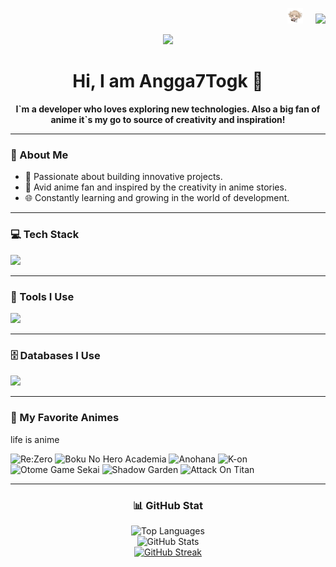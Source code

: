 <p align="right">
  <img src="https://raw.githubusercontent.com/angga7togk/angga7togk/refs/heads/main/toga-chibi.png" width="5%">
  <img width="12" />
  <img src="https://raw.githubusercontent.com/angga7togk/PowerEssentials/refs/heads/main/img/indonesia.png" width="5%">
</p>

<p align="center">
  <a href="https://github.com/angga7togk">
    <img src="https://i.pinimg.com/originals/10/b8/89/10b889f3177ffa1614fedbfac2aa8eef.gif" width="50%">
  </a>
</p>

<h1 align="center">Hi, I am Angga7Togk 👋</h1>
<p align="center">
  <strong>
    I`m a developer who loves exploring new technologies.  
    Also a big fan of anime it`s my go to source of creativity and inspiration!
  </strong>
</p>




---

### 👾 About Me  
- 🚀 Passionate about building innovative projects.  
- 🌟 Avid anime fan and inspired by the creativity in anime stories.  
- 🌐 Constantly learning and growing in the world of development.

---

### 💻 Tech Stack
<div align="left">
  <img src="https://skillicons.dev/icons?i=js,ts,astro,next,nest,react,java,kotlin,php,laravel,rust,tailwind,godot,py,androidstudio" height="40" />
</div>

---

### 🔧 Tools I Use
<div align="left">
  <img src="https://skillicons.dev/icons?i=vscode,bash,github,prisma,postman" height="40" />
</div>

---

### 🗄️ Databases I Use
<div align="left">
  <img src="https://skillicons.dev/icons?i=mongodb,postgres,mysql,supabase" height="40" />
</div>

---

### 🎉 My Favorite Animes
life is anime
<p align="left">
  <img src="https://cdn.myanimelist.net/images/anime/1317/134750l.jpg" height="150" alt="Re:Zero"/>
  <img src="https://cdn.myanimelist.net/images/anime/1866/133150.jpg" height="150" alt="Boku No Hero Academia"/>
  <img src="https://cdn.myanimelist.net/images/anime/5/29808.jpg" height="150" alt="Anohana"/>
  <img src="https://cdn.myanimelist.net/images/anime/1724/99293.jpg" height="150" alt="K-on"/>
  <img src="https://cdn.myanimelist.net/images/anime/1161/121462.jpg" height="150" alt="Otome Game Sekai"/>
  <img src="https://cdn.myanimelist.net/images/anime/1091/128729.jpg" height="150" alt="Shadow Garden"/>
  <img src="https://cdn.myanimelist.net/images/anime/1173/92110.jpg" height="150" alt="Attack On Titan"/>
</p>

---

<h3 align="center">📊 GitHub Stat</h3>
<div align="center">
  <img src="https://github-readme-stats.vercel.app/api/top-langs/?username=Angga7togk&layout=compact&theme=dracula" alt="Top Languages" />
  <br />
  <img src="https://github-readme-stats.vercel.app/api?username=Angga7togk&show_icons=true&theme=dracula" alt="GitHub Stats" />
  <br />
  <a href="https://git.io/streak-stats">
    <img src="https://github-readme-streak-stats.herokuapp.com?user=angga7togk&theme=dracula" alt="GitHub Streak" />
  </a>
</div>


